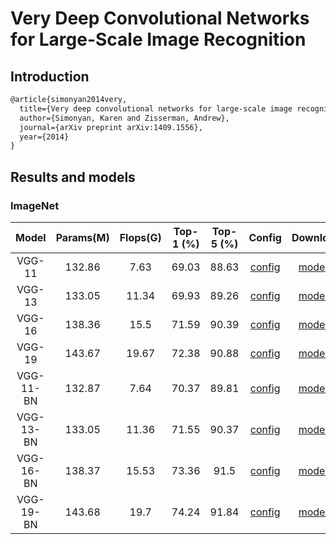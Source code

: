 # Very Deep Convolutional Networks for Large-Scale Image Recognition

## Introduction

```latex
@article{simonyan2014very,
  title={Very deep convolutional networks for large-scale image recognition},
  author={Simonyan, Karen and Zisserman, Andrew},
  journal={arXiv preprint arXiv:1409.1556},
  year={2014}
}

```

## Results and models

### ImageNet

|         Model         | Params(M) | Flops(G) | Top-1 (%) | Top-5 (%) | Config | Download |
|:---------------------:|:---------:|:--------:|:---------:|:---------:|:---------:|:--------:|
| VGG-11 | 132.86 | 7.63 | 69.03 | 88.63 | [config](https://github.com/open-mmlab/mmclassification/blob/master/configs/vgg/vgg11_imagenet.py) | [model](https://download.openmmlab.com/mmclassification/v0/vgg/imagenet_vgg11-01ecd97e.pth)* |
| VGG-13 | 133.05 | 11.34 | 69.93 | 89.26 | [config](https://github.com/open-mmlab/mmclassification/blob/master/configs/vgg/vgg13_imagenet.py) | [model](https://download.openmmlab.com/mmclassification/v0/vgg/imagenet_vgg13-9ad3945d.pth)*|
| VGG-16 | 138.36 | 15.5 | 71.59 | 90.39 | [config](https://github.com/open-mmlab/mmclassification/blob/master/configs/vgg/vgg16_imagenet.py) | [model](https://download.openmmlab.com/mmclassification/v0/vgg/imagenet_vgg16-91b6d117.pth)*|
| VGG-19 | 143.67 | 19.67 | 72.38 | 90.88 | [config](https://github.com/open-mmlab/mmclassification/blob/master/configs/vgg/vgg19_imagenet.py) | [model](https://download.openmmlab.com/mmclassification/v0/vgg/imagenet_vgg19-fee352a8.pth)*|
| VGG-11-BN | 132.87 | 7.64 | 70.37 | 89.81 | [config](https://github.com/open-mmlab/mmclassification/blob/master/configs/vgg/vgg11bn_imagenet.py) | [model](https://download.openmmlab.com/mmclassification/v0/vgg/vgg11_imagenet_bn-6fbbbf3f.pth)*|
| VGG-13-BN | 133.05 | 11.36 | 71.55 | 90.37 | [config](https://github.com/open-mmlab/mmclassification/blob/master/configs/vgg/vgg13bn_imagenet.py) | [model](https://download.openmmlab.com/mmclassification/v0/vgg/vgg13_imagenet_bn-4b5f9390.pth)*|
| VGG-16-BN | 138.37 | 15.53 | 73.36 | 91.5 | [config](https://github.com/open-mmlab/mmclassification/blob/master/configs/vgg/vgg19_imagenet.py) | [model](https://download.openmmlab.com/mmclassification/v0/vgg/vgg16_imagenet_bn-3ac6d8fd.pth)*|
| VGG-19-BN | 143.68 | 19.7 | 74.24 | 91.84 | [config](https://github.com/open-mmlab/mmclassification/blob/master/configs/vgg/vgg19bn_imagenet.py) | [model](https://download.openmmlab.com/mmclassification/v0/vgg/vgg19_imagenet_bn-7c058385.pth)*|
